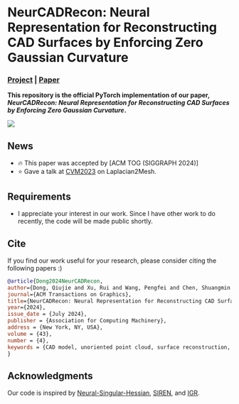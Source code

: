 # **NeurCADRecon: Neural Representation for Reconstructing CAD Surfaces by Enforcing Zero Gaussian Curvature**

### [Project](https://qiujiedong.github.io/publications/NeurCADRecon/) | [Paper](https://arxiv.org/pdf/2202.00307.pdf)

**This repository is the official PyTorch implementation of our paper,  *NeurCADRecon: Neural Representation for Reconstructing CAD Surfaces by Enforcing Zero Gaussian Curvature*.**

<img src='./assets/teaser.png'>

## News
- :fire: This paper was accepted by [ACM TOG (SIGGRAPH 2024)]
- :star: Gave a talk at [CVM2023](http://iccvm.org/2023/index.htm) on Laplacian2Mesh.

## Requirements

- I appreciate your interest in our work. Since I have other work to do recently, the code will be made public shortly.

## Cite

If you find our work useful for your research, please consider citing the following papers :)

```bibtex
@article{Dong2024NeurCADRecon,
author={Dong, Qiujie and Xu, Rui and Wang, Pengfei and Chen, Shuangmin and Xin, Shiqing and Jia, Xiaohong and Wang, Wenping and Tu, Changhe},
journal={ACM Transactions on Graphics},
title={NeurCADRecon: Neural Representation for Reconstructing CAD Surfaces by Enforcing Zero Gaussian Curvature},
year={2024},
issue_date = {July 2024},
publisher = {Association for Computing Machinery},
address = {New York, NY, USA},
volume = {43},
number = {4},
keywords = {CAD model, unoriented point cloud, surface reconstruction, signed distance function, Gaussian curvature}
}
```


## Acknowledgments
Our code is inspired by [Neural-Singular-Hessian](https://github.com/bearprin/Neural-Singular-Hessian),  [SIREN](https://github.com/vsitzmann/siren), and [IGR](https://github.com/amosgropp/IGR).

